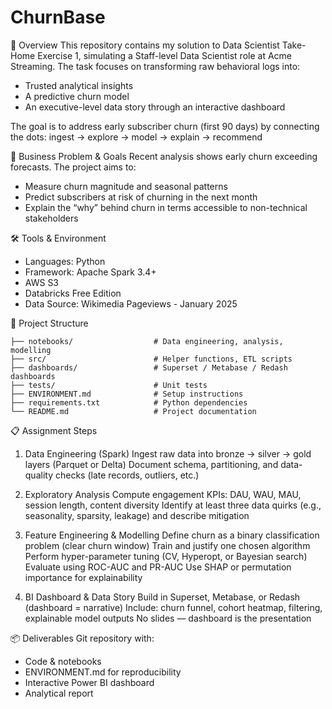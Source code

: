 # ChurnBase

📌 Overview
This repository contains my solution to Data Scientist Take-Home Exercise 1, simulating a Staff-level Data Scientist role at Acme Streaming.
The task focuses on transforming raw behavioral logs into:

  - Trusted analytical insights
  - A predictive churn model
  - An executive-level data story through an interactive dashboard

The goal is to address early subscriber churn (first 90 days) by connecting the dots:
ingest → explore → model → explain → recommend

🎯 Business Problem & Goals
Recent analysis shows early churn exceeding forecasts. The project aims to:

- Measure churn magnitude and seasonal patterns
- Predict subscribers at risk of churning in the next month
- Explain the “why” behind churn in terms accessible to non-technical stakeholders

🛠 Tools & Environment
- Languages: Python 
- Framework: Apache Spark 3.4+ 
- AWS S3
- Databricks Free Edition
- Data Source: Wikimedia Pageviews - January 2025 

📂 Project Structure

```
├── notebooks/                  # Data engineering, analysis, modelling
├── src/                        # Helper functions, ETL scripts
├── dashboards/                 # Superset / Metabase / Redash dashboards
├── tests/                      # Unit tests
├── ENVIRONMENT.md              # Setup instructions
├── requirements.txt            # Python dependencies
└── README.md                   # Project documentation
```

📋 Assignment Steps
1. Data Engineering (Spark)
Ingest raw data into bronze → silver → gold layers (Parquet or Delta)
Document schema, partitioning, and data-quality checks (late records, outliers, etc.)

2. Exploratory Analysis
Compute engagement KPIs: DAU, WAU, MAU, session length, content diversity
Identify at least three data quirks (e.g., seasonality, sparsity, leakage) and describe mitigation

3. Feature Engineering & Modelling
Define churn as a binary classification problem (clear churn window)
Train and justify one chosen algorithm
Perform hyper-parameter tuning (CV, Hyperopt, or Bayesian search)
Evaluate using ROC-AUC and PR-AUC
Use SHAP or permutation importance for explainability

4. BI Dashboard & Data Story
Build in Superset, Metabase, or Redash (dashboard = narrative)
Include: churn funnel, cohort heatmap, filtering, explainable model outputs
No slides — dashboard is the presentation

📦 Deliverables
Git repository with:
- Code & notebooks
- ENVIRONMENT.md for reproducibility
- Interactive Power BI dashboard 
- Analytical report 
